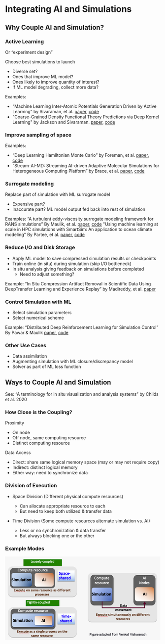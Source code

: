 # Integrating AI and Simulations

## Why Couple AI and Simulation?

### Active Learning
Or “experiment design”

Choose best simulations to launch 
- Diverse set?
- Ones that improve ML model? 
- Ones likely to improve quantity of interest? 
- If ML model degrading, collect more data? 

Examples:
- “Machine Learning Inter-Atomic Potentials Generation Driven by Active Learning” by Sivaraman, et al. [paper](https://arxiv.org/abs/1910.10254), [code](https://github.com/argonne-lcf/active-learning-md)
- "Coarse-Grained Density Functional Theory Predictions via Deep Kernel Learning" by Jackson and Sivaraman. [paper](https://chemrxiv.org/engage/chemrxiv/article-details/615c76ae7d3da5aa28edb9fb), [code](https://github.com/TheJacksonLab/ECG_ActiveLearning)


### Improve sampling of space
Examples:
- “Deep Learning Hamiltonian Monte Carlo” by Foreman, et al.  [paper](https://arxiv.org/pdf/2105.03418.pdf), [code](https://github.com/saforem2/l2hmc-qcd)
- “Stream-AI-MD: Streaming AI-driven Adaptive Molecular Simulations for Heterogeneous Computing Platform” by Brace, et al. [paper](https://dl.acm.org/doi/10.1145/3468267.3470578), [code](https://github.com/braceal/SC20-GB-CS1-ThetaGPU-AI-driven-MD) 


### Surrogate modeling
Replace part of simulation with ML surrogate model
- Expensive part?
- Inaccurate part? 
ML model output fed back into rest of simulation

Examples:
“A turbulent eddy-viscosity surrogate modeling framework for RANS simulations” By Maulik, et al. [paper](https://doi.org/10.1016/j.compfluid.2020.104777), 
[code](https://github.com/argonne-lcf/TensorFlowFoam)
"Using machine learning at scale in HPC simulations with SmartSim: An application to ocean climate modeling" By Partee, et al. [paper](https://arxiv.org/abs/2104.09355), [code](https://github.com/CrayLabs/NCAR_ML_EKE)

### Reduce I/O and Disk Storage
- Apply ML model to save compressed simulation results or checkpoints
- Train online (in situ) during simulation (skip I/O bottleneck)
- In situ analysis giving feedback on simulations before completed
  - Need to adjust something? 
  
Example:
“In Situ Compression Artifact Removal in Scientific Data Using DeepTransfer 
Learning and Experience Replay” by Madireddy, et al. [paper](https://doi.org/10.1088/2632-2153/abc326)

### Control Simulation with ML
- Select simulation parameters
- Select numerical scheme

Example:
“Distributed Deep Reinforcement Learning for Simulation Control”
By Pawar & Maulik [paper](https://arxiv.org/pdf/2009.10306.pdf), [code](https://github.com/Romit-Maulik/RLLib_Theta/)

### Other Use Cases
- Data assimilation
- Augmenting simulation with ML closure/discrepancy model 
- Solver as part of ML loss function

## Ways to Couple AI and Simulation


See: “A terminology for in situ visualization and analysis systems” by Childs et al. 2020 

### How Close is the Coupling?
Proximity
- On node
- Off node, same computing resource
- Distinct computing resource

Data Access
- Direct: share same logical memory space (may or may not require copy)
- Indirect: distinct logical memory
- Either way: need to synchronize data 


### Division of Execution
- Space Division (Different physical compute resources)
  - Can allocate appropriate resource to each
  - But need to keep both utilized & transfer data

- Time Division (Some compute resources alternate simulation vs. AI)
  - Less or no synchronization & data transfer
  - But always blocking one or the other

### Example Modes
![Example Modes](ExampleModes.png)


